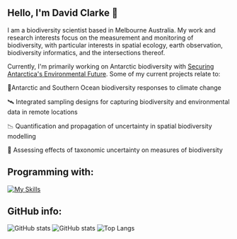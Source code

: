 ## Hello, I'm David Clarke 👋

I am a biodiversity scientist based in Melbourne Australia. My work and research interests focus on the measurement and monitoring of biodiversity, with particular interests in spatial ecology, earth observation, biodiversity informatics, and the intersections thereof. 

Currently, I'm primarily working on Antarctic biodiversity with [Securing Antarctica's Environmental Future](https://www.arcsaef.com). Some of my current projects relate to:

  🐧Antarctic and Southern Ocean biodiversity responses to climate change
  
  🛰️ Integrated sampling designs for capturing biodiversity and environmental data in remote locations
  
  📉 Quantification and propagation of uncertainty in spatial biodiversity modelling
  
  🌊 Assessing effects of taxonomic uncertainty on measures of biodiversity

## Programming with:
[![My Skills](https://skillicons.dev/icons?i=r,vscode)](https://skillicons.dev)

## GitHub info:
![GitHub stats](https://github-readme-stats.vercel.app/api?username=DavidAClarke&show_icons=true&theme=radical)
![GitHub stats](https://github-readme-stats.vercel.app/api?username=DavidAClarke&count_private=true&include_all_commits=true)
![Top Langs](https://github-readme-stats.vercel.app/api/top-langs/?username=DavidAClarke&layout=compact&theme=radical)
<!--
**DavidAClarke/DavidAClarke** is a ✨ _special_ ✨ repository because its `README.md` (this file) appears on your GitHub profile.

Here are some ideas to get you started:

- 🔭 I’m currently working on ...
- 🌱 I’m currently learning ...
- 👯 I’m looking to collaborate on ...
- 🤔 I’m looking for help with ...
- 💬 Ask me about ...
- 📫 How to reach me: ...
- 😄 Pronouns: ...
- ⚡ Fun fact: ...
-->
